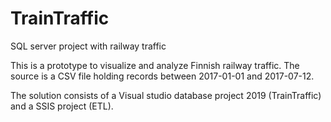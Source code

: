 # TrainTraffic
SQL server project with railway traffic

This is a prototype to visualize and analyze Finnish railway traffic.
The source is a CSV file holding records between 2017-01-01 and 2017-07-12.

The solution consists of a Visual studio database project 2019 (TrainTraffic)
and a SSIS project (ETL).

